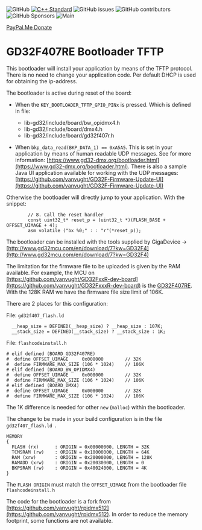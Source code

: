 ![GitHub](https://img.shields.io/github/license/vanvught/GD32F407RE-Bootloader-TFTP)
[![C++ Standard](https://img.shields.io/badge/C%2B%2B-11-blue.svg)](https://img.shields.io/badge/C%2B%2B-11%-blue.svg)
![GitHub issues](https://img.shields.io/github/issues-raw/vanvught/GD32F407RE-Bootloader-TFTP)
![GitHub contributors](https://img.shields.io/github/contributors/vanvught/GD32F407RE-Bootloader-TFTP)
![GitHub Sponsors](https://img.shields.io/github/sponsors/vanvught)
![Main](https://github.com/vanvught/GD32F407RE-Bootloader-TFTP/actions/workflows/c-cpp.yml/badge.svg?branch=main)

[PayPal.Me Donate](https://paypal.me/AvanVught?locale.x=nl_NL)
# GD32F407RE Bootloader TFTP

This bootloader will install your application by means of the TFTP protocol. There is no need to change your application code. 
Per default DHCP is used for obtaining the ip-address.

The bootloader is active during reset of the board:

* When the `KEY_BOOTLOADER_TFTP_GPIO_PINx` is pressed. Which is defined in file:
	* lib-gd32/include/board/bw_opidmx4.h
	* lib-gd32/include/board/dmx4.h
	* lib-gd32/include/board/gd32f407r.h
 

* When `bkp_data_read(BKP_DATA_1) == 0xA5A5`. This is set in your application by means of human readable UDP messages. See for more information: [https://www.gd32-dmx.org/bootloader.html](https://www.gd32-dmx.org/bootloader.html). There is also a sample Java UI application available for working with the UDP messages: [https://github.com/vanvught/GD32F-Firmware-Update-UI](https://github.com/vanvught/GD32F-Firmware-Update-UI)

Otherwise the bootloader will directly jump to your application. With the snippet: 

	    	// 8. Call the reset handler
	    	const uint32_t* reset_p = (uint32_t *)(FLASH_BASE + OFFSET_UIMAGE + 4);
	    	asm volatile ("bx %0;" : : "r"(*reset_p));

The bootloader can be installed with the tools supplied by GigaDevice -> [http://www.gd32mcu.com/en/download/7?kw=GD32F4](http://www.gd32mcu.com/en/download/7?kw=GD32F4)

The limitation for the firmware file to be uploaded is given by the RAM available. For example, the MCU on [https://github.com/vanvught/GD32FxxR-dev-board](https://github.com/vanvught/GD32FxxxR-dev-board) is the [GD32F407RE](https://www.gigadevice.com/microcontroller/gd32f407re6/). With the 128K RAM we have the firmware file size limit of 106K.

There are 2 places for this configuration:

File: `gd32f407_flash.ld`

	  __heap_size = DEFINED(__heap_size) ? __heap_size : 107K;
	  __stack_size = DEFINED(__stack_size) ? __stack_size : 1K;

File: `flashcodeinstall.h`

	# elif defined (BOARD_GD32F407RE)
	#  define OFFSET_UIMAGE		0x008000		// 32K
	#  define FIRMWARE_MAX_SIZE (106 * 1024)	// 106K
	# elif defined (BOARD_BW_OPIDMX4)
	#  define OFFSET_UIMAGE		0x008000		// 32K
	#  define FIRMWARE_MAX_SIZE (106 * 1024)	// 106K
	# elif defined (BOARD_DMX4)
	#  define OFFSET_UIMAGE		0x008000		// 32K
	#  define FIRMWARE_MAX_SIZE (106 * 1024)	// 106K
The 1K difference is needed for other `new` (`malloc`) within the bootloader.

The change to be made in your build configuration is in the file `gd32f407_flash.ld `. 

	MEMORY
	{
	  FLASH (rx)      : ORIGIN = 0x08000000, LENGTH = 32K
	  TCMSRAM (rw)    : ORIGIN = 0x10000000, LENGTH = 64K
	  RAM (xrw)       : ORIGIN = 0x20000000, LENGTH = 128K
	  RAMADD (xrw)    : ORIGIN = 0x20030000, LENGTH = 0
	  BKPSRAM (rw)    : ORIGIN = 0x40024000, LENGTH = 4K
	}

The `FLASH ORIGIN` must match the `OFFSET_UIMAGE` from the bootloader file `flashcodeinstall.h`

The code for the bootloader is a fork from [https://github.com/vanvught/rpidmx512](https://github.com/vanvught/rpidmx512). In order to reduce the memory footprint, some functions are not available.
